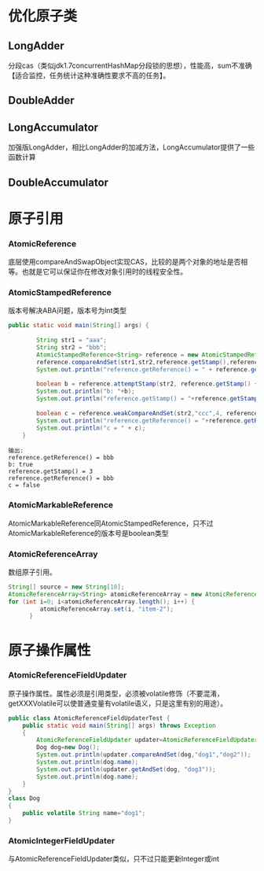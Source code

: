 # 优化原子类

## LongAdder

分段cas（类似jdk1.7concurrentHashMap分段锁的思想），性能高，sum不准确【适合监控，任务统计这种准确性要求不高的任务】。

## DoubleAdder

## LongAccumulator

加强版LongAdder，相比LongAdder的加减方法，LongAccumulator提供了一些函数计算

## DoubleAccumulator

# 原子引用

### AtomicReference

底层使用compareAndSwapObject实现CAS，比较的是两个对象的地址是否相等。也就是它可以保证你在修改对象引用时的线程安全性。

### AtomicStampedReference

版本号解决ABA问题，版本号为int类型

```java
public static void main(String[] args) {
 
        String str1 = "aaa";
        String str2 = "bbb";
        AtomicStampedReference<String> reference = new AtomicStampedReference<String>(str1,1);
        reference.compareAndSet(str1,str2,reference.getStamp(),reference.getStamp()+1);
        System.out.println("reference.getReference() = " + reference.getReference());
 
        boolean b = reference.attemptStamp(str2, reference.getStamp() + 1);
        System.out.println("b: "+b);
        System.out.println("reference.getStamp() = "+reference.getStamp());
 
        boolean c = reference.weakCompareAndSet(str2,"ccc",4, reference.getStamp()+1);
        System.out.println("reference.getReference() = "+reference.getReference());
        System.out.println("c = " + c);
    }
```

```
输出:
reference.getReference() = bbb
b: true
reference.getStamp() = 3
reference.getReference() = bbb
c = false
```

### AtomicMarkableReference

AtomicMarkableReference同AtomicStampedReference，只不过AtomicMarkableReference的版本号是boolean类型

### AtomicReferenceArray

数组原子引用。

```java
String[] source = new String[10];
AtomicReferenceArray<String> atomicReferenceArray = new AtomicReferenceArray<String>(source);
for (int i=0; i<atomicReferenceArray.length(); i++) {
         atomicReferenceArray.set(i, "item-2");
      }
```

# 原子操作属性

### AtomicReferenceFieldUpdater

原子操作属性。属性必须是引用类型，必须被volatile修饰（不要混淆，getXXXVolatile可以使普通变量有volatile语义，只是这里有别的用途）。

```java
public class AtomicReferenceFieldUpdaterTest {
    public static void main(String[] args) throws Exception  
    {  
        AtomicReferenceFieldUpdater updater=AtomicReferenceFieldUpdater.newUpdater(Dog.class,String.class,"name");  
        Dog dog=new Dog();  
        System.out.println(updater.compareAndSet(dog,"dog1","dog2"));        
        System.out.println(dog.name);  
        System.out.println(updater.getAndSet(dog, "dog3"));
        System.out.println(dog.name);
    }  
}
class Dog  
{  
    public volatile String name="dog1";  
}  
```

### AtomicIntegerFieldUpdater

与AtomicReferenceFieldUpdater类似，只不过只能更新Integer或int



